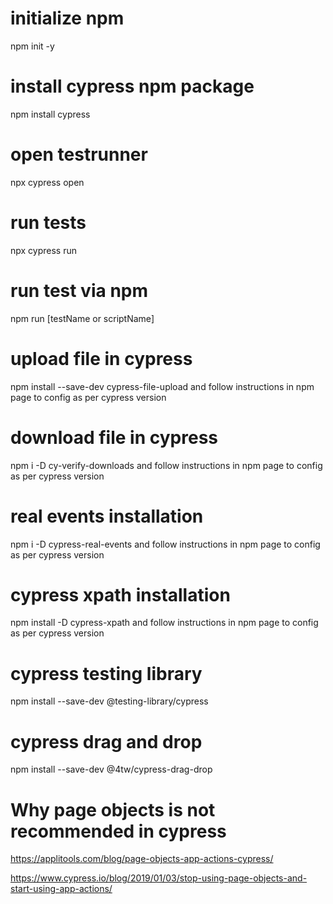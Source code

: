 # initialize npm

npm init -y

# install cypress npm package

npm install cypress

# open testrunner

npx cypress open

# run tests

npx cypress run

# run test via npm

npm run [testName or scriptName]

# upload file in cypress

npm install --save-dev cypress-file-upload and follow instructions in npm page to config as per cypress version

# download file in cypress

npm i -D cy-verify-downloads and follow instructions in npm page to config as per cypress version

# real events installation

npm i -D cypress-real-events and follow instructions in npm page to config as per cypress version

# cypress xpath installation

npm install -D cypress-xpath and follow instructions in npm page to config as per cypress version

# cypress testing library

npm install --save-dev @testing-library/cypress

# cypress drag and drop

npm install --save-dev @4tw/cypress-drag-drop

# Why page objects is not recommended in cypress

https://applitools.com/blog/page-objects-app-actions-cypress/

https://www.cypress.io/blog/2019/01/03/stop-using-page-objects-and-start-using-app-actions/
